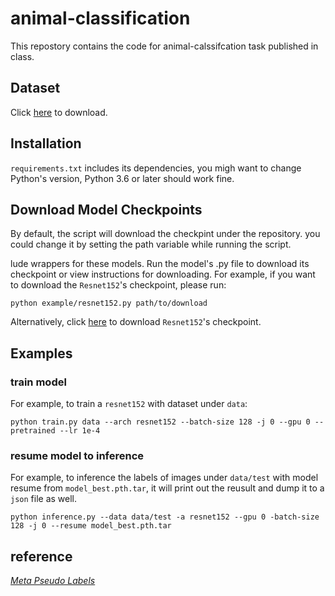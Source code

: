 # animal-classification

This repostory contains the code for animal-calssifcation task published in class.

## Dataset
Click [here](https://bhpan.buaa.edu.cn/#/link/7398EF6A7925D8A23C48EE4E9ED919E1) to download.

## Installation

`requirements.txt` includes its dependencies, you migh want to change Python's
version, Python 3.6 or later should work fine.

## Download Model Checkpoints

By default, the script will download the checkpint under the repository.
you could change it by setting the path variable while running the script.

lude wrappers for these models. Run the model's .py file to download its checkpoint or view instructions for downloading. For example, if you want to download the `Resnet152`'s checkpoint, please run:

```shell
python example/resnet152.py path/to/download
```

Alternatively, click [here](https://1drv.ms/u/s!Al5BF1i8TRVbiQt2whUMwlzTn69R?e=qMr3XT) to download `Resnet152`'s checkpoint.

## Examples

### train model

For example, to train a `resnet152` with dataset under `data`:

```shell
python train.py data --arch resnet152 --batch-size 128 -j 0 --gpu 0 --pretrained --lr 1e-4 
```


### resume model to inference

For example, to inference the labels of images under `data/test` with model resume from `model_best.pth.tar`, it will print out the reusult and dump it to a `json` file as well.

```shell
python inference.py --data data/test -a resnet152 --gpu 0 -batch-size 128 -j 0 --resume model_best.pth.tar
```

## reference 
[*Meta Pseudo Labels*](https://github.com/kekmodel/MPL-pytorch)
